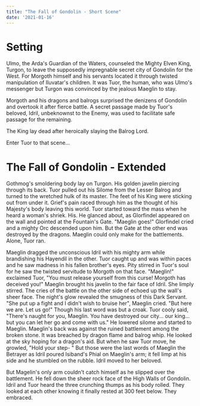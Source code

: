 ```yaml
---
title: "The Fall of Gondolin - Short Scene"
date: '2021-01-16'
---
```

# Setting
Ulmo, the Arda's Guardian of the Waters, counseled the Mighty Elven King, Turgon, to leave the supposedly impregnable secret city of Gondolin for the West. For Morgoth himself and his servants located it through twisted manipulation of Iluvatar's children. It was Tuor, the human, who was Ulmo's messenger but Turgon was convinced by the jealous Maeglin to stay. 

Morgoth and his dragons and balrogs surprised the denizens of Gondolin and overtook it after fierce battle. A secret passage made by Tuor's beloved, Idril, unbeknownst to the Enemy, was used to facilitate safe passage for the remaining. 

The King lay dead after heroically slaying the Balrog Lord.

Enter Tuor to that scene...

# The Fall of Gondolin - Extended
Gothmog's smoldering body lay on Turgon. His golden javelin piercing through its back. Tuor pulled out his Silome from the Lesser Balrog and turned to the wretched hulk of its master. The feet of his King were sticking out from under it. Grief's pain raced through him as the thought of his Majesty's body  leaving this world. Tuor started toward the mass when he heard a woman's shriek. His. 
He glanced about, as Glorfindel appeared on the wall and pointed at the Fountain's Gate. "Maeglin goes!" Glorfindel cried and a mighty Orc descended upon him. But the Gate at the other end was destroyed by the dragons. Maeglin could only make for the battlements. Alone, Tuor ran.

Maeglin dragged the unconscious Idril with his mighty arm while brandishing his Hayendil in the other. Tuor caught up and was within paces and he saw madness in his fallen brother's eyes. Pity stirred in Tuor's soul for he saw the twisted servitude to Morgoth on that face.
"Maeglin!" exclaimed Tuor, "You must release yourself from this curse! Morgoth has deceived you!"
Maeglin brought his javelin to the fair face of Idril. She limply stirred. The cries of the battle on the other side of echoed up the wall's sheer face.  The night's glow revealed the smugness of this Dark Servant. 
"She put up a fight and I didn't wish to bruise her", Maeglin cried. "But here we are. Let us go!" Though his last word was but a croak. 
Tuor cooly said, "There's naught for you, Maeglin. You have destroyed our city... our king... but you can let her go and come with us." He lowered silome and started to Maeglin. 
Maeglin's back was against the ruined battlement among the broken stone. It was breached by dragon flame and balrog whip. He looked at the sky hoping for a dragon's aid. But when he saw Tuor move, he growled, "Hold your step- "
But those were the last words of Maeglin the Betrayer as Idril poured Isiband's Phial on Maeglin's arm; it fell limp at his side and he stumbled on the rubble. Idril moved to her beloved.

But Magelin's only arm couldn't catch himself as he slipped over the battlement. He fell down the sheer rock face of the High Walls of Gondolin. Idril and Tuor heard the three crunching thumps as his body rolled. They looked at each other knowing it finally rested at 300 feet below. They embraced.